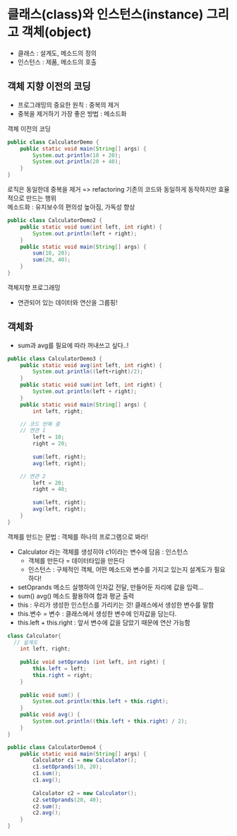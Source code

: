 # 클래스(class)와 인스턴스(instance) 그리고 객체(object)
- 클래스 : 설계도, 메소드의 정의
- 인스턴스 : 제품, 메소드의 호출
  
## 객체 지향 이전의 코딩
- 프로그래밍의 중요한 원칙 : 중복의 제거
- 중복을 제거하기 가장 좋은 방법 : 메소드화

객체 이전의 코딩
```java
public class CalculatorDemo {
	public static void main(String[] args) {
		System.out.println(10 + 20);
		System.out.println(20 + 40);
	}
}
```

로직은 동일한데 중복을 제거 => refactoring 기존의 코드와 동일하게 동작하지만 효율적으로 만드는 행위  
메소드화 : 유지보수의 편의성 높아짐, 가독성 향상
```java
public class CalculatorDemo2 {
	public static void sum(int left, int right) {
		System.out.println(left + right);
	}
	public static void main(String[] args) {
		sum(10, 20);
		sum(20, 40);
	}
}
```

객체지향 프로그래밍
 - 연관되어 있는 데이터와 연산을 그룹핑!

## 객체화
- sum과 avg를 필요에 따라 꺼내쓰고 싶다..!
```java
public class CalculatorDemo3 {
	public static void avg(int left, int right) {
		System.out.println((left+right)/2);
	}
	public static void sum(int left, int right) {
		System.out.println(left + right);
	}
	public static void main(String[] args) {
		int left, right;

    // 코드 반복 중
    // 연관 1
		left = 10;
		right = 20;
		
		sum(left, right);
		avg(left, right);

    // 연관 2
		left = 20;
		right = 40;
		
		sum(left, right);
		avg(left, right);
	}
}
```

객체를 만드는 문법 : 객체를 하나의 프로그램으로 봐라!
- Calculator 라는 객체를 생성히야 c1이라는 변수에 담음 : 인스턴스
  - 객체를 만든다 = 데이터타입을 만든다
  - 인스턴스 : 구체적인 객체, 어떤 메소드와 변수를 가지고 있는지 설계도가 필요하다!
- setOprands 메소드 실행하여 인자값 전달, 만들어둔 자리에 값을 입력...
- sum() avg() 메소드 활용하여 합과 평균 출력
- this : 우리가 생성한 인스턴스를 가리키는 것! 클래스에서 생성한 변수를 말함
- this.변수 = 변수 : 클래스에서 생성한 변수에 인자값을 담는다.
- this.left + this.right : 앞서 변수에 값을 담았기 때문에 연산 가능함
  
```java
class Calculator{
  // 설계도
	int left, right;
	
	public void setOprands (int left, int right) {
		this.left = left;
		this.right = right;
	}
	
	public void sum() {
		System.out.println(this.left + this.right);
	}
	public void avg() {
		System.out.println((this.left + this.right) / 2);
	}
}

public class CalculatorDemo4 {
	public static void main(String[] args) {
		Calculator c1 = new Calculator();
		c1.setOprands(10, 20);
		c1.sum();
		c1.avg();
		
		Calculator c2 = new Calculator();
		c2.setOprands(20, 40);
		c2.sum();
		c2.avg();
	}
}
```
